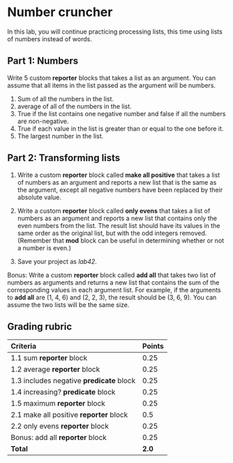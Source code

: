 # Number cruncher

In this lab, you will continue practicing processing lists, this time using lists of numbers instead of words.

## Part 1: Numbers

Write 5 custom **reporter** blocks that takes a list as an argument. You can assume that all items in the list passed as the argument will be numbers.

1. Sum of all the numbers in the list.
2. average of all of the numbers in the list.
3. True if the list contains one negative number and false if all the numbers are non-negative.
4. True if each value in the list is greater than or equal to the one before it.
5. The largest number in the list.

## Part 2: Transforming lists

1. Write a custom **reporter** block called **make all positive** that takes a list of numbers as an argument and reports a new list that is the same as the argument, except all negative numbers have been replaced by their absolute value.  

2. Write a custom **reporter** block called **only evens** that takes a list of numbers as an argument and reports a new list that contains only the even numbers from the list.  The result list should have its values in the same order as the original list, but with the odd integers removed.  (Remember that **mod** block can be useful in determining whether or not a number is even.)

3. Save your project as _lab42_.

Bonus: Write a custom **reporter** block called **add all** that takes two list of numbers as arguments and returns a new list that contains the sum of the corresponding values in each argument list.  For example, if the arguments to **add all** are (1, 4, 6) and (2, 2, 3), the result should be (3, 6, 9).  You can assume the two lists will be the same size.

## Grading rubric

| **Criteria**                                   | Points            |
| :------------------------------ | :--------------- |
| 1.1 sum **reporter** block | 0.25      |
| 1.2 average **reporter** block     | 0.25      |
| 1.3 includes negative **predicate** block | 0.25      |
| 1.4 increasing? **predicate** block | 0.25     |
| 1.5 maximum **reporter** block  | 0.25    |
| 2.1 make all positive **reporter** block | 0.5      |
| 2.2 only evens **reporter** block  | 0.25    |
| Bonus: add all **reporter** block    | 0.25     |
| **Total**                                      | **2.0** |

